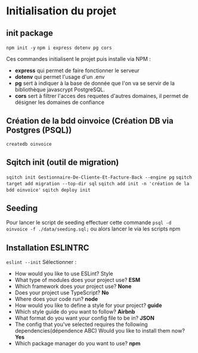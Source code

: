 # Initialisation du projet

## init package

```npm init -y```
```npm i express dotenv pg cors```

Ces commandes initialisent le projet puis installe via NPM : 
- **express** qui permet de faire fonctionner le serveur 
- **dotenv** qui permet l'usage d'un .env 
- **pg** sert à indiquer à la base de donnée que l'on va se servir de la bibliothèque javascrypt PostgreSQL.
- **cors** sert à filtrer l'acces des requetes d'autres domaines, il permet de désigner les domaines de confiance
  
## Création de la bdd oinvoice (Création DB via Postgres (PSQL))

`createdb oinvoice`



## Sqitch init (outil de migration)

```sqitch init Gestionnaire-De-Cliente-Et-Facture-Back --engine pg```
```sqitch target add migration --top-dir sql```
```sqitch add init -n 'création de la bdd oinvoice'```
```sqitch deploy init```

## Seeding

Pour lancer le script de seeding effectuer cette commande ``` psql -d oinvoice -f ./data/seeding.sql; ``` ou alors lancer le via les scripts npm

## Installation ESLINTRC

``` eslint --init ``` 
Sélectionner : 
- How would you like to use ESLint? Style 
- What type of modules does your project use?      **ESM**
- Which framework does your project use?     **None**
- Does your project use TypeScript?     **No**
- Where does your code run?       **node**
- How would you like to define a style for your project?       **guide**
- Which style guide do you want to follow?        **Airbnb**
- What format do you want your config file to be in?       **JSON**
- The config that you've selected requires the following dependencies(dépendence ABC) Would you like to install them now?     **Yes**
- Which package manager do you want to use?     **npm**
